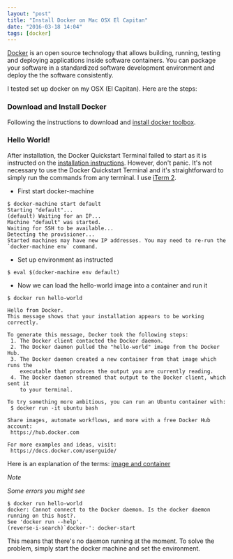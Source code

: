 ```yaml
---
layout: "post"
title: "Install Docker on Mac OSX El Capitan"
date: "2016-03-18 14:04"
tags: [docker]
---
```


[Docker](http://www.docker.com) is an open source technology that allows building, running, testing and
deploying applications inside software containers. You can package your software
in a standardized software development environment and deploy the the software
consistently.

I tested set up docker on my OSX (El Capitan). Here are the steps:

<!-- more -->

### Download and Install Docker

Following the instructions to download and [install docker toolbox](https://docs.docker.com/mac/step_one/).

### Hello World!

After installation, the Docker Quickstart Terminal failed to start as it is instructed on the [installation instructions](https://docs.docker.com/mac/step_one/). However, don't panic. It's not necessary to use the Docker Quickstart Terminal and it's straightforward to simply run the commands from any terminal. I use [iTerm 2](https://www.iterm2.com/).

* First start docker-machine

```
$ docker-machine start default
Starting "default"...
(default) Waiting for an IP...
Machine "default" was started.
Waiting for SSH to be available...
Detecting the provisioner...
Started machines may have new IP addresses. You may need to re-run the `docker-machine env` command.
```

* Set up environment as instructed

```
$ eval $(docker-machine env default)
```

* Now we can load the hello-world image into a container and run it

```
$ docker run hello-world

Hello from Docker.
This message shows that your installation appears to be working correctly.

To generate this message, Docker took the following steps:
 1. The Docker client contacted the Docker daemon.
 2. The Docker daemon pulled the "hello-world" image from the Docker Hub.
 3. The Docker daemon created a new container from that image which runs the
    executable that produces the output you are currently reading.
 4. The Docker daemon streamed that output to the Docker client, which sent it
    to your terminal.

To try something more ambitious, you can run an Ubuntu container with:
 $ docker run -it ubuntu bash

Share images, automate workflows, and more with a free Docker Hub account:
 https://hub.docker.com

For more examples and ideas, visit:
 https://docs.docker.com/userguide/
```

Here is an explanation of the terms: [image and container](https://docs.docker.com/mac/step_two/)

*Note*

_Some errors you might see_

```
$ docker run hello-world
docker: Cannot connect to the Docker daemon. Is the docker daemon running on this host?.
See 'docker run --help'.
(reverse-i-search)`docker-': docker-start
```

This means that there's no daemon running at the moment. To solve the problem, simply start the docker machine and set the environment.
